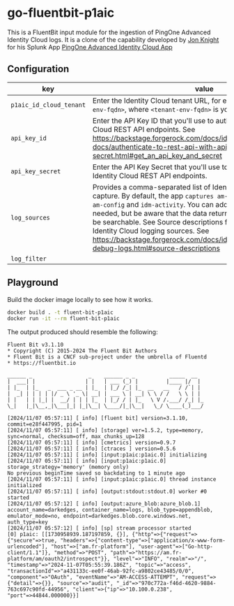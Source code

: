 # go-fluentbit-p1aic

This is a FluentBit input module for the ingestion of PingOne Advanced Identity Cloud logs. It is a clone of the capability developed by [Jon Knight](https://splunkbase.splunk.com/apps?author=jonkenator) for his Splunk App [PingOne Advanced Identity Cloud App](https://splunkbase.splunk.com/app/7529)

## Configuration

| key                      | value                                                                                                                                                                                                                                                                                                                                                                                                                                                                                   |
| ------------------------ | --------------------------------------------------------------------------------------------------------------------------------------------------------------------------------------------------------------------------------------------------------------------------------------------------------------------------------------------------------------------------------------------------------------------------------------------------------------------------------------- |
| `p1aic_id_cloud_tenant ` | Enter the Identity Cloud tenant URL, for example, `https://<tenant-env-fqdn>`, where `<tenant-env-fqdn>` is your Identity Cloud tenant.                                                                                                                                                                                                                                                                                                                                                 |
| `api_key_id`             | Enter the API Key ID that you'll use to authenticate to the Identity Cloud REST API endpoints.   See <https://backstage.forgerock.com/docs/idcloud/latest/developer-docs/authenticate-to-rest-api-with-api-key-and-secret.html#get_an_api_key_and_secret>                                                                                                                                                                                                                               |
| `api_key_secret`         | Enter the API Key Secret that you'll use to authenticate to the Identity Cloud REST API endpoints.                                                                                                                                                                                                                                                                                                                                                                                      |
| `log_sources`            | Provides a comma-separated list of Identity Cloud log sources to capture. By default, the app `captures am-authentication`, `am-access`, `am-config` and `idm-activity`. You can add more log sources if needed, but be aware that the data returned by some logs may not be searchable. See Source descriptions for further information on Identity Cloud logging sources. See <https://backstage.forgerock.com/docs/idcloud/latest/tenants/audit-debug-logs.html#source-descriptions> |
| `log_filter`             |                                                                                                                                                                                                                                                                                                                                                                                                                                                                                         |

## Playground

Build the docker image locally to see how it works.

```bash
docker build . -t fluent-bit-p1aic
docker run -it --rm fluent-bit-p1aic
```

The output produced should resemble the following:
```
Fluent Bit v3.1.10
* Copyright (C) 2015-2024 The Fluent Bit Authors
* Fluent Bit is a CNCF sub-project under the umbrella of Fluentd
* https://fluentbit.io

______ _                  _    ______ _ _           _____  __  
|  ___| |                | |   | ___ (_) |         |____ |/  | 
| |_  | |_   _  ___ _ __ | |_  | |_/ /_| |_  __   __   / /`| | 
|  _| | | | | |/ _ \ '_ \| __| | ___ \ | __| \ \ / /   \ \ | | 
| |   | | |_| |  __/ | | | |_  | |_/ / | |_   \ V /.___/ /_| |_
\_|   |_|\__,_|\___|_| |_|\__| \____/|_|\__|   \_/ \____(_)___/

[2024/11/07 05:57:11] [ info] [fluent bit] version=3.1.10, commit=e28f447995, pid=1
[2024/11/07 05:57:11] [ info] [storage] ver=1.5.2, type=memory, sync=normal, checksum=off, max_chunks_up=128
[2024/11/07 05:57:11] [ info] [cmetrics] version=0.9.7
[2024/11/07 05:57:11] [ info] [ctraces ] version=0.5.6
[2024/11/07 05:57:11] [ info] [input:p1aic:p1aic.0] initializing
[2024/11/07 05:57:11] [ info] [input:p1aic:p1aic.0] storage_strategy='memory' (memory only)
No previous beginTime saved so backdating to 1 minute ago
[2024/11/07 05:57:11] [ info] [input:p1aic:p1aic.0] thread instance initialized
[2024/11/07 05:57:11] [ info] [output:stdout:stdout.0] worker #0 started
[2024/11/07 05:57:12] [ info] [output:azure_blob:azure_blob.1] account_name=darkedges, container_name=logs, blob_type=appendblob, emulator_mode=no, endpoint=darkedges.blob.core.windows.net, auth_type=key
[2024/11/07 05:57:12] [ info] [sp] stream processor started
[0] p1aic: [[1730958939.187197859, {}], {"http"=>{"request"=>{"secure"=>true, "headers"=>{"content-type"=>["application/x-www-form-urlencoded"], "host"=>["am.fr-platform"], "user-agent"=>["Go-http-client/1.1"]}, "method"=>"POST", "path"=>"https://am.fr-platform/am/oauth2/introspect"}}, "level"=>"INFO", "realm"=>"/", "timestamp"=>"2024-11-07T05:55:39.186Z", "topic"=>"access", "transactionId"=>"a431133c-ee0f-46ab-92fc-a9802ce43485/0/0", "component"=>"OAuth", "eventName"=>"AM-ACCESS-ATTEMPT", "request"=>{"detail"=>{}}, "source"=>"audit", "_id"=>"970c772a-f46d-4620-9884-763c697c90fd-44956", "client"=>{"ip"=>"10.100.0.238", "port"=>44844.000000}}]
```